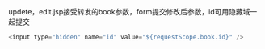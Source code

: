 updete，edit.jsp接受转发的book参数，form提交修改后参数，id可用隐藏域一起提交

```javascript
<input type="hidden" name="id" value="${requestScope.book.id}" />
```

